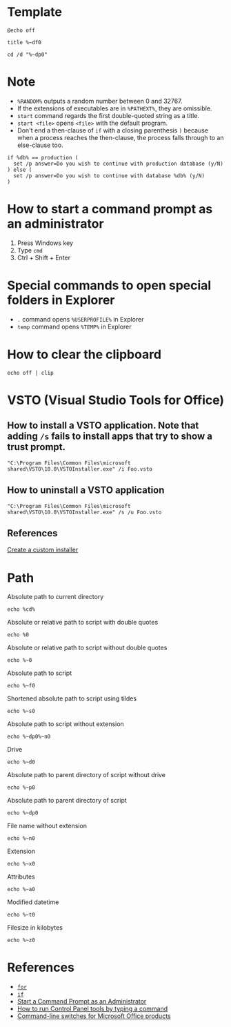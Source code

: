 # Template
```batch
@echo off

title %~df0

cd /d "%~dp0"
```

# Note
* `%RANDOM%` outputs a random number between 0 and 32767.
* If the extensions of executables are in `%PATHEXT%`, they are omissible.
* `start` command regards the first double-quoted string as a title.
* `start <file>` opens `<file>` with the default program.
* Don't end a then-clause of `if` with a closing parenthesis `)` because when a process reaches the then-clause, the process falls through to an else-clause too.
```batch
if %db% == production (
  set /p answer=Do you wish to continue with production database (y/N)
) else (
  set /p answer=Do you wish to continue with database %db% (y/N)
)
```

# How to start a command prompt as an administrator
1. Press Windows key
2. Type `cmd`
3. Ctrl + Shift + Enter

# Special commands to open special folders in Explorer
* `.` command opens `%USERPROFILE%` in Explorer
* `temp` command opens `%TEMP%` in Explorer

# How to clear the clipboard
```batch
echo off | clip
```

# VSTO (Visual Studio Tools for Office)
## How to install a VSTO application. Note that adding `/s` fails to install apps that try to show a trust prompt.
```batch
"C:\Program Files\Common Files\microsoft shared\VSTO\10.0\VSTOInstaller.exe" /i Foo.vsto
```

## How to uninstall a VSTO application
```batch
"C:\Program Files\Common Files\microsoft shared\VSTO\10.0\VSTOInstaller.exe" /s /u Foo.vsto
```

## References
[Create a custom installer](https://docs.microsoft.com/en-us/visualstudio/vsto/deploying-an-office-solution-by-using-clickonce#Custom)

# Path
Absolute path to current directory
```batch
echo %cd%
```

Absolute or relative path to script with double quotes
```batch
echo %0
```

Absolute or relative path to script without double quotes
```batch
echo %~0
```

Absolute path to script
```batch
echo %~f0
```

Shortened absolute path to script using tildes
```batch
echo %~s0
```

Absolute path to script without extension
```batch
echo %~dp0%~n0
```

Drive
```batch
echo %~d0
```

Absolute path to parent directory of script without drive
```batch
echo %~p0
```

Absolute path to parent directory of script
```batch
echo %~dp0
```

File name without extension
```batch
echo %~n0
```

Extension
```batch
echo %~x0
```

Attributes
```batch
echo %~a0
```

Modified datetime
```batch
echo %~t0
```

Filesize in kilobytes
```batch
echo %~z0
```

# References
* [`for`](https://technet.microsoft.com/en-us/library/bb490909.aspx)
* [`if`](https://technet.microsoft.com/en-us/library/bb490920.aspx)
* [Start a Command Prompt as an Administrator](https://technet.microsoft.com/en-us/library/cc947813.aspx)
* [How to run Control Panel tools by typing a command](https://support.microsoft.com/en-us/help/192806/how-to-run-control-panel-tools-by-typing-a-command)
* [Command-line switches for Microsoft Office products](https://support.office.com/en-us/article/command-line-switches-for-microsoft-office-products-079164cd-4ef5-4178-b235-441737deb3a6)

